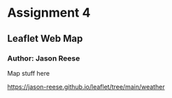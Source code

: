 # Assignment 4
## Leaflet Web Map
### Author: Jason Reese

Map stuff here

https://jason-reese.github.io/leaflet/tree/main/weather